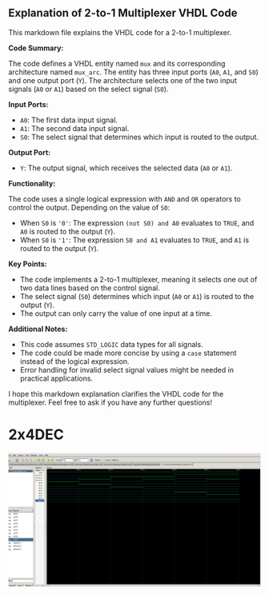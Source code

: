 ##  Explanation of 2-to-1 Multiplexer VHDL Code

This markdown file explains the VHDL code for a 2-to-1 multiplexer.

**Code Summary:**

The code defines a VHDL entity named `mux` and its corresponding architecture named `mux_arc`. The entity has three input ports (`A0`, `A1`, and `S0`) and one output port (`Y`). The architecture selects one of the two input signals (`A0` or `A1`) based on the select signal (`S0`).

**Input Ports:**

- `A0`: The first data input signal.
- `A1`: The second data input signal.
- `S0`: The select signal that determines which input is routed to the output.

**Output Port:**

- `Y`: The output signal, which receives the selected data (`A0` or `A1`).

**Functionality:**

The code uses a single logical expression with `AND` and `OR` operators to control the output. Depending on the value of `S0`:

- When `S0` is `'0'`: The expression `(not S0) and A0` evaluates to `TRUE`, and `A0` is routed to the output (`Y`).
- When `S0` is `'1'`: The expression `S0 and A1` evaluates to `TRUE`, and `A1` is routed to the output (`Y`).

**Key Points:**

- The code implements a 2-to-1 multiplexer, meaning it selects one out of two data lines based on the control signal.
- The select signal (`S0`) determines which input (`A0` or `A1`) is routed to the output (`Y`).
- The output can only carry the value of one input at a time.

**Additional Notes:**

- This code assumes `STD_LOGIC` data types for all signals.
- The code could be made more concise by using a `case` statement instead of the logical expression.
- Error handling for invalid select signal values might be needed in practical applications.

I hope this markdown explanation clarifies the VHDL code for the multiplexer. Feel free to ask if you have any further questions!

# 2x4DEC
![Alt text](../Images/1x8muxnew.png)
